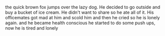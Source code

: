 the quick brown fox jumps over the lazy dog. He decided to go outside and buy a bucket of ice cream. He didn't want to share so he ate all of it. His officemates got mad at him and scold him and then he cried so he is lonely again.
and he became health conscious he started to do some push ups, now he is tired and lonely




